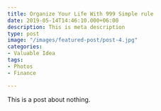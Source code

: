 ```yaml
---
title: Organize Your Life With 999 Simple rule
date: 2019-05-14T14:46:10.000+06:00
description: This is meta description
type: post
image: "/images/featured-post/post-4.jpg"
categories:
- Valuable Idea
tags:
- Photos
- Finance

---
```

This is a post about nothing.